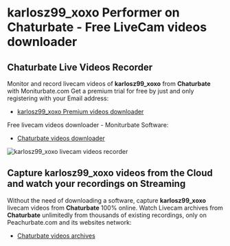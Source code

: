# karlosz99_xoxo Performer on Chaturbate - Free LiveCam videos downloader

## Chaturbate Live Videos Recorder

Monitor and record livecam videos of **karlosz99_xoxo** from **Chaturbate** with Moniturbate.com
Get a premium trial for free by just and only registering with your Email address:
* [karlosz99_xoxo Premium videos downloader](https://moniturbate.com/request-demo-licence-key.html)

Free livecam videos downloader - Moniturbate Software:
* [Chaturbate videos downloader](https://moniturbate.com/moniturbate-download-software.html)

![karlosz99_xoxo livecam videos recorder](https://peachurnet.com/templates/moniturbate-software.png)


## Capture karlosz99_xoxo videos from the Cloud and watch your recordings on Streaming

Without the need of downloading a software, capture **karlosz99_xoxo** livecam videos from **Chaturbate** 100% online.
Watch Livecam archives from **Chaturbate** unlimitedly from thousands of existing recordings, only on Peachurbate.com and its websites network:
* [Chaturbate videos archives](https://peachurnet.com/)